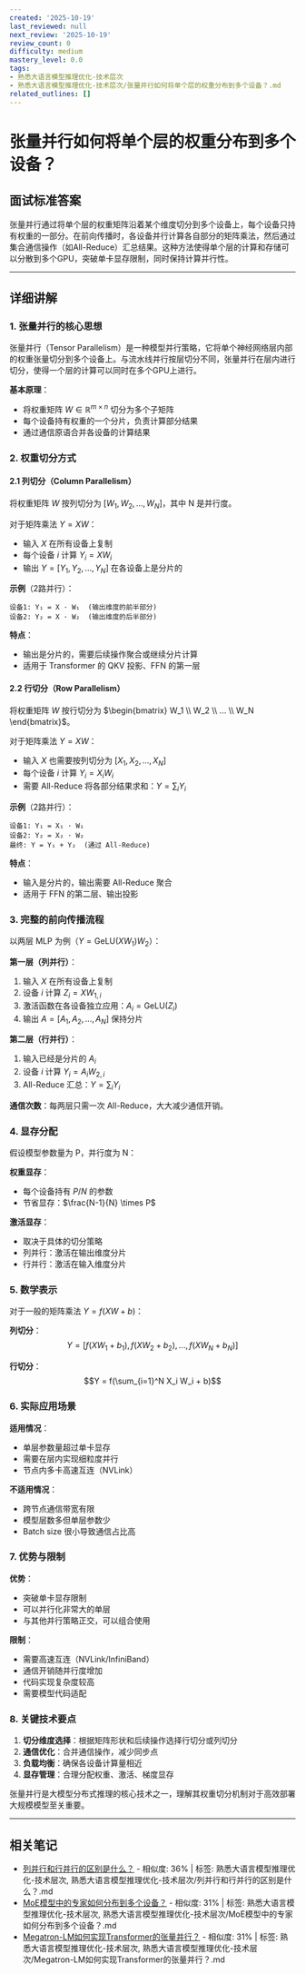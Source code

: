 ```yaml
---
created: '2025-10-19'
last_reviewed: null
next_review: '2025-10-19'
review_count: 0
difficulty: medium
mastery_level: 0.0
tags:
- 熟悉大语言模型推理优化-技术层次
- 熟悉大语言模型推理优化-技术层次/张量并行如何将单个层的权重分布到多个设备？.md
related_outlines: []
---
```

# 张量并行如何将单个层的权重分布到多个设备？

## 面试标准答案

张量并行通过将单个层的权重矩阵沿着某个维度切分到多个设备上，每个设备只持有权重的一部分。在前向传播时，各设备并行计算各自部分的矩阵乘法，然后通过集合通信操作（如All-Reduce）汇总结果。这种方法使得单个层的计算和存储可以分散到多个GPU，突破单卡显存限制，同时保持计算并行性。

---

## 详细讲解

### 1. 张量并行的核心思想

张量并行（Tensor Parallelism）是一种模型并行策略，它将单个神经网络层内部的权重张量切分到多个设备上。与流水线并行按层切分不同，张量并行在层内进行切分，使得一个层的计算可以同时在多个GPU上进行。

**基本原理**：
- 将权重矩阵 $W \in \mathbb{R}^{m \times n}$ 切分为多个子矩阵
- 每个设备持有权重的一个分片，负责计算部分结果
- 通过通信原语合并各设备的计算结果

### 2. 权重切分方式

#### 2.1 列切分（Column Parallelism）

将权重矩阵 $W$ 按列切分为 $[W_1, W_2, ..., W_N]$，其中 N 是并行度。

对于矩阵乘法 $Y = XW$：
- 输入 $X$ 在所有设备上复制
- 每个设备 $i$ 计算 $Y_i = XW_i$
- 输出 $Y = [Y_1, Y_2, ..., Y_N]$ 在各设备上是分片的

**示例**（2路并行）：
```
设备1: Y₁ = X · W₁  (输出维度的前半部分)
设备2: Y₂ = X · W₂  (输出维度的后半部分)
```

**特点**：
- 输出是分片的，需要后续操作聚合或继续分片计算
- 适用于 Transformer 的 QKV 投影、FFN 的第一层

#### 2.2 行切分（Row Parallelism）

将权重矩阵 $W$ 按行切分为 $\begin{bmatrix} W_1 \\ W_2 \\ ... \\ W_N \end{bmatrix}$。

对于矩阵乘法 $Y = XW$：
- 输入 $X$ 也需要按列切分为 $[X_1, X_2, ..., X_N]$
- 每个设备 $i$ 计算 $Y_i = X_i W_i$
- 需要 All-Reduce 将各部分结果求和：$Y = \sum_i Y_i$

**示例**（2路并行）：
```
设备1: Y₁ = X₁ · W₁
设备2: Y₂ = X₂ · W₂
最终: Y = Y₁ + Y₂  (通过 All-Reduce)
```

**特点**：
- 输入是分片的，输出需要 All-Reduce 聚合
- 适用于 FFN 的第二层、输出投影

### 3. 完整的前向传播流程

以两层 MLP 为例（$Y = \text{GeLU}(XW_1)W_2$）：

**第一层（列并行）**：
1. 输入 $X$ 在所有设备上复制
2. 设备 $i$ 计算 $Z_i = XW_{1,i}$
3. 激活函数在各设备独立应用：$A_i = \text{GeLU}(Z_i)$
4. 输出 $A = [A_1, A_2, ..., A_N]$ 保持分片

**第二层（行并行）**：
1. 输入已经是分片的 $A_i$
2. 设备 $i$ 计算 $Y_i = A_i W_{2,i}$
3. All-Reduce 汇总：$Y = \sum_i Y_i$

**通信次数**：每两层只需一次 All-Reduce，大大减少通信开销。

### 4. 显存分配

假设模型参数量为 P，并行度为 N：

**权重显存**：
- 每个设备持有 $P/N$ 的参数
- 节省显存：$\frac{N-1}{N} \times P$

**激活显存**：
- 取决于具体的切分策略
- 列并行：激活在输出维度分片
- 行并行：激活在输入维度分片

### 5. 数学表示

对于一般的矩阵乘法 $Y = f(XW + b)$：

**列切分**：
$$Y = [f(XW_1 + b_1), f(XW_2 + b_2), ..., f(XW_N + b_N)]$$

**行切分**：
$$Y = f(\sum_{i=1}^N X_i W_i + b)$$

### 6. 实际应用场景

**适用情况**：
- 单层参数量超过单卡显存
- 需要在层内实现细粒度并行
- 节点内多卡高速互连（NVLink）

**不适用情况**：
- 跨节点通信带宽有限
- 模型层数多但单层参数少
- Batch size 很小导致通信占比高

### 7. 优势与限制

**优势**：
- 突破单卡显存限制
- 可以并行化非常大的单层
- 与其他并行策略正交，可以组合使用

**限制**：
- 需要高速互连（NVLink/InfiniBand）
- 通信开销随并行度增加
- 代码实现复杂度较高
- 需要模型代码适配

### 8. 关键技术要点

1. **切分维度选择**：根据矩阵形状和后续操作选择行切分或列切分
2. **通信优化**：合并通信操作，减少同步点
3. **负载均衡**：确保各设备计算量相近
4. **显存管理**：合理分配权重、激活、梯度显存

张量并行是大模型分布式推理的核心技术之一，理解其权重切分机制对于高效部署大规模模型至关重要。


---

## 相关笔记
<!-- 自动生成 -->

- [列并行和行并行的区别是什么？](notes/熟悉大语言模型推理优化-技术层次/列并行和行并行的区别是什么？.md) - 相似度: 36% | 标签: 熟悉大语言模型推理优化-技术层次, 熟悉大语言模型推理优化-技术层次/列并行和行并行的区别是什么？.md
- [MoE模型中的专家如何分布到多个设备？](notes/熟悉大语言模型推理优化-技术层次/MoE模型中的专家如何分布到多个设备？.md) - 相似度: 31% | 标签: 熟悉大语言模型推理优化-技术层次, 熟悉大语言模型推理优化-技术层次/MoE模型中的专家如何分布到多个设备？.md
- [Megatron-LM如何实现Transformer的张量并行？](notes/熟悉大语言模型推理优化-技术层次/Megatron-LM如何实现Transformer的张量并行？.md) - 相似度: 31% | 标签: 熟悉大语言模型推理优化-技术层次, 熟悉大语言模型推理优化-技术层次/Megatron-LM如何实现Transformer的张量并行？.md

